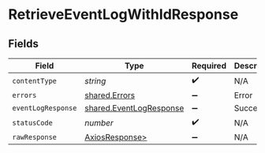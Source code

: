 # RetrieveEventLogWithIdResponse


## Fields

| Field                                                              | Type                                                               | Required                                                           | Description                                                        |
| ------------------------------------------------------------------ | ------------------------------------------------------------------ | ------------------------------------------------------------------ | ------------------------------------------------------------------ |
| `contentType`                                                      | *string*                                                           | :heavy_check_mark:                                                 | N/A                                                                |
| `errors`                                                           | [shared.Errors](../../models/shared/errors.md)                     | :heavy_minus_sign:                                                 | Error                                                              |
| `eventLogResponse`                                                 | [shared.EventLogResponse](../../models/shared/eventlogresponse.md) | :heavy_minus_sign:                                                 | Success                                                            |
| `statusCode`                                                       | *number*                                                           | :heavy_check_mark:                                                 | N/A                                                                |
| `rawResponse`                                                      | [AxiosResponse>](https://axios-http.com/docs/res_schema)           | :heavy_minus_sign:                                                 | N/A                                                                |